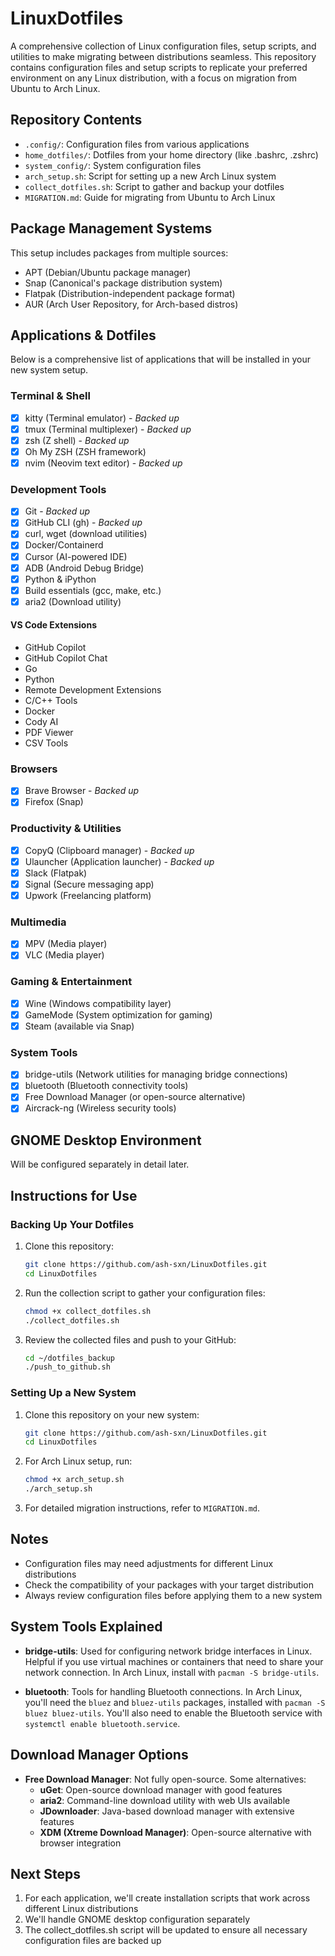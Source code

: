 # LinuxDotfiles

A comprehensive collection of Linux configuration files, setup scripts, and utilities to make migrating between distributions seamless. This repository contains configuration files and setup scripts to replicate your preferred environment on any Linux distribution, with a focus on migration from Ubuntu to Arch Linux.

## Repository Contents

* `.config/`: Configuration files from various applications
* `home_dotfiles/`: Dotfiles from your home directory (like .bashrc, .zshrc)
* `system_config/`: System configuration files
* `arch_setup.sh`: Script for setting up a new Arch Linux system
* `collect_dotfiles.sh`: Script to gather and backup your dotfiles
* `MIGRATION.md`: Guide for migrating from Ubuntu to Arch Linux

## Package Management Systems

This setup includes packages from multiple sources:
- APT (Debian/Ubuntu package manager)
- Snap (Canonical's package distribution system)
- Flatpak (Distribution-independent package format)
- AUR (Arch User Repository, for Arch-based distros)

## Applications & Dotfiles

Below is a comprehensive list of applications that will be installed in your new system setup.

### Terminal & Shell

- [x] kitty (Terminal emulator) - *Backed up*
- [x] tmux (Terminal multiplexer) - *Backed up*
- [x] zsh (Z shell) - *Backed up*
- [x] Oh My ZSH (ZSH framework)
- [x] nvim (Neovim text editor) - *Backed up*

### Development Tools

- [x] Git - *Backed up*
- [x] GitHub CLI (gh) - *Backed up*
- [x] curl, wget (download utilities)
- [x] Docker/Containerd
- [x] Cursor (AI-powered IDE)
- [x] ADB (Android Debug Bridge)
- [x] Python & iPython
- [x] Build essentials (gcc, make, etc.)
- [x] aria2 (Download utility)

#### VS Code Extensions
- GitHub Copilot
- GitHub Copilot Chat
- Go
- Python
- Remote Development Extensions
- C/C++ Tools
- Docker
- Cody AI
- PDF Viewer
- CSV Tools

### Browsers

- [x] Brave Browser - *Backed up*
- [x] Firefox (Snap)

### Productivity & Utilities

- [x] CopyQ (Clipboard manager) - *Backed up*
- [x] Ulauncher (Application launcher) - *Backed up*
- [x] Slack (Flatpak)
- [x] Signal (Secure messaging app)
- [x] Upwork (Freelancing platform)

### Multimedia

- [x] MPV (Media player)
- [x] VLC (Media player)

### Gaming & Entertainment

- [x] Wine (Windows compatibility layer)
- [x] GameMode (System optimization for gaming)
- [x] Steam (available via Snap)

### System Tools

- [x] bridge-utils (Network utilities for managing bridge connections)
- [x] bluetooth (Bluetooth connectivity tools)
- [x] Free Download Manager (or open-source alternative)
- [x] Aircrack-ng (Wireless security tools)

## GNOME Desktop Environment

Will be configured separately in detail later.

## Instructions for Use

### Backing Up Your Dotfiles

1. Clone this repository:
   ```bash
   git clone https://github.com/ash-sxn/LinuxDotfiles.git
   cd LinuxDotfiles
   ```

2. Run the collection script to gather your configuration files:
   ```bash
   chmod +x collect_dotfiles.sh
   ./collect_dotfiles.sh
   ```

3. Review the collected files and push to your GitHub:
   ```bash
   cd ~/dotfiles_backup
   ./push_to_github.sh
   ```

### Setting Up a New System

1. Clone this repository on your new system:
   ```bash
   git clone https://github.com/ash-sxn/LinuxDotfiles.git
   cd LinuxDotfiles
   ```

2. For Arch Linux setup, run:
   ```bash
   chmod +x arch_setup.sh
   ./arch_setup.sh
   ```

3. For detailed migration instructions, refer to `MIGRATION.md`.

## Notes

- Configuration files may need adjustments for different Linux distributions
- Check the compatibility of your packages with your target distribution
- Always review configuration files before applying them to a new system

## System Tools Explained

- **bridge-utils**: Used for configuring network bridge interfaces in Linux. Helpful if you use virtual machines or containers that need to share your network connection. In Arch Linux, install with `pacman -S bridge-utils`.

- **bluetooth**: Tools for handling Bluetooth connections. In Arch Linux, you'll need the `bluez` and `bluez-utils` packages, installed with `pacman -S bluez bluez-utils`. You'll also need to enable the Bluetooth service with `systemctl enable bluetooth.service`.

## Download Manager Options

- **Free Download Manager**: Not fully open-source. Some alternatives:
  - **uGet**: Open-source download manager with good features
  - **aria2**: Command-line download utility with web UIs available
  - **JDownloader**: Java-based download manager with extensive features
  - **XDM (Xtreme Download Manager)**: Open-source alternative with browser integration

## Next Steps

1. For each application, we'll create installation scripts that work across different Linux distributions
2. We'll handle GNOME desktop configuration separately
3. The collect_dotfiles.sh script will be updated to ensure all necessary configuration files are backed up
